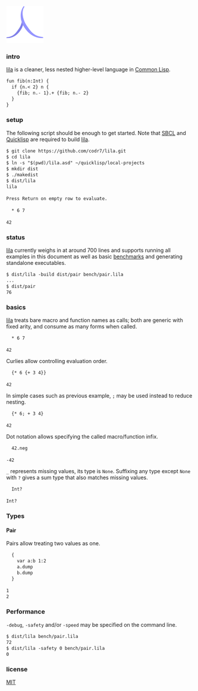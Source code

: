 ![Logo](logo.png)

### intro
[lila](https://github.com/codr7/lila) is a cleaner, less nested higher-level language in [Common Lisp](http://www.lispworks.com/documentation/HyperSpec/Front/). 

```
fun fib(n:Int) {
  if {n.< 2} n {
    {fib; n.- 1}.+ {fib; n.- 2}
  }
}
```

### setup
The following script should be enough to get started. Note that [SBCL](http://www.sbcl.org/) and [Quicklisp](https://www.quicklisp.org/beta/) are required to build [lila](https://github.com/codr7/lila).

```
$ git clone https://github.com/codr7/lila.git
$ cd lila
$ ln -s "$(pwd)/lila.asd" ~/quicklisp/local-projects
$ mkdir dist
$ ./makedist
$ dist/lila
lila

Press Return on empty row to evaluate.

  * 6 7

42
```

### status
[lila](https://github.com/codr7/lila) currently weighs in at around 700 lines and supports running all examples in this document as well as basic [benchmarks](https://github.com/codr7/lila/blob/master/bench/) and generating standalone executables.

```
$ dist/lila -build dist/pair bench/pair.lila
...
$ dist/pair
76
```

### basics
[lila](https://github.com/codr7/lila) treats bare macro and function names as calls; both are generic with fixed arity, and consume as many forms when called.

```
  * 6 7

42
```

Curlies allow controlling evaluation order.

```
  {* 6 {+ 3 4}}
  
42
```

In simple cases such as previous example, `;` may be used instead to reduce nesting.

```
  {* 6; + 3 4}
  
42
```

Dot notation allows specifying the called macro/function infix.

```
  42.neg
  
-42
```

`_` represents missing values, its type is `None`. Suffixing any type except `None` with `?` gives a sum type that also matches missing values.

```
  Int?

Int?
```

### Types

#### Pair
Pairs allow treating two values as one.

```
  {
    var a:b 1:2
    a.dump
    b.dump
  }

1
2
```

### Performance
`-debug`, `-safety` and/or `-speed` may be specified on the command line.

```
$ dist/lila bench/pair.lila
72
$ dist/lila -safety 0 bench/pair.lila
0
```

### license
[MIT](https://github.com/codr7/lila/blob/master/LICENSE.txt)